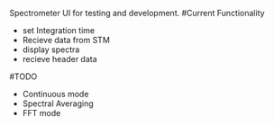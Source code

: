 Spectrometer UI for testing and development.
#Current Functionality
- set Integration time
- Recieve data from STM
- display spectra
- recieve header data

#TODO
- Continuous mode
- Spectral Averaging
- FFT mode
